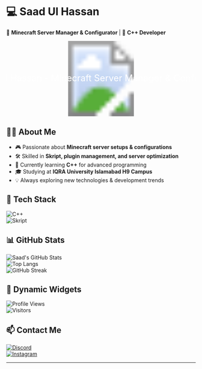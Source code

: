 # 💻 **Saad Ul Hassan**  
🚀 **Minecraft Server Manager & Configurator** | 💾 **C++ Developer**  

<svg width="100%" height="200">
  <defs>
    <pattern id="bg" patternUnits="userSpaceOnUse" width="100%" height="200">
      <image href="https://github.com/Saadi43/Saadi43/blob/main/image1" width="100%" height="200"/>
    </pattern>
  </defs>
  <rect width="100%" height="200" fill="url(#bg)"/>
  <text x="50%" y="50%" alignment-baseline="middle" text-anchor="middle" fill="white" font-size="24">
    Saad Ul Hassan - Minecraft Server Manager & Configurator
  </text>
</svg>


## 👨‍💻 **About Me**  
- 🎮 Passionate about **Minecraft server setups & configurations**  
- 🛠️ Skilled in **Skript, plugin management, and server optimization**  
- 🌱 Currently learning **C++** for advanced programming  
- 🎓 Studying at **IQRA University Islamabad H9 Campus**  
- 💡 Always exploring new technologies & development trends  

## 🚀 **Tech Stack**  
![C++](https://img.shields.io/badge/C++-blue?style=for-the-badge&logo=c%2B%2B&logoColor=white)  
![Skript](https://img.shields.io/badge/Skript-00A0E4?style=for-the-badge)  

## 📊 **GitHub Stats**  
![Saad's GitHub Stats](https://github-readme-stats.vercel.app/api?username=Saadi43&show_icons=true&theme=radical)  
![Top Langs](https://github-readme-stats.vercel.app/api/top-langs/?username=Saadi43&layout=compact&theme=radical)  
![GitHub Streak](https://streak-stats.demolab.com?user=Saadi43&theme=radical)  

## 🌟 **Dynamic Widgets**  
![Profile Views](https://komarev.com/ghpvc/?username=Saadi43&label=Profile+Views&color=red&style=for-the-badge)  
![Visitors](https://hits.seeyoufarm.com/api/count/incr/badge.svg?url=https://github.com/Saadi43/&title=Visitors)  

## 📫 **Contact Me**  
[![Discord](https://img.shields.io/badge/Discord-%237289DA.svg?style=for-the-badge&logo=discord&logoColor=white)](https://discord.com/@saad123400)  
[![Instagram](https://img.shields.io/badge/Instagram-E4405F?style=for-the-badge&logo=instagram&logoColor=white)](https://instagram.com/@saad123400)  

---  
